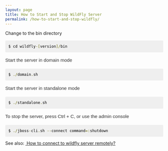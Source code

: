```yaml
---
layout: page
title: How to Start and Stop WildFly Server
permalink: /how-to-start-and-stop-wildfly/
---
```


Change to the bin directory
<div style="color: #333333; font-family: Helvetica, arial, freesans, clean, sans-serif; font-size: 15px; line-height: 25px; margin-bottom: 15px; margin-top: 15px;">
<pre class="prettyprint " style="background: rgb(239, 239, 239); border-radius: 3px; border: none; font-family: Menlo, 'Bitstream Vera Sans Mono', 'DejaVu Sans Mono', Monaco, Consolas, monospace; font-size: 12px; line-height: 1.5; padding: 10px; white-space: pre-wrap;"><span class="pln" style="color: black;">$ cd wildfly</span><span class="pun" style="color: #666600;">-[</span><span class="pln" style="color: black;">version</span><span class="pun" style="color: #666600;">]/</span><span class="pln" style="color: black;">bin</span></pre>
Start the server in domain mode</div>
<div style="color: #333333; font-family: Helvetica, arial, freesans, clean, sans-serif; font-size: 15px; line-height: 25px; margin-bottom: 15px; margin-top: 15px;">
<pre class="prettyprint " style="background: rgb(239, 239, 239); border-radius: 3px; border: none; font-family: Menlo, 'Bitstream Vera Sans Mono', 'DejaVu Sans Mono', Monaco, Consolas, monospace; font-size: 12px; line-height: 1.5; padding: 10px; white-space: pre-wrap;"><span class="pln" style="color: black;">$ </span><span class="pun" style="color: #666600;">./</span><span class="pln" style="color: black;">domain</span><span class="pun" style="color: #666600;">.</span><span class="pln" style="color: black;">sh</span></pre>
Start the server in standalone mode</div>
<div style="color: #333333; font-family: Helvetica, arial, freesans, clean, sans-serif; font-size: 15px; line-height: 25px; margin-bottom: 15px; margin-top: 15px;">
<pre class="prettyprint " style="background: rgb(239, 239, 239); border-radius: 3px; border: none; font-family: Menlo, 'Bitstream Vera Sans Mono', 'DejaVu Sans Mono', Monaco, Consolas, monospace; font-size: 12px; line-height: 1.5; padding: 10px; white-space: pre-wrap;"><span class="pln" style="color: black;">$ </span><span class="pun" style="color: #666600;">./</span><span class="pln" style="color: black;">standalone</span><span class="pun" style="color: #666600;">.</span><span class="pln" style="color: black;">sh</span></pre>
To stop the server, press Ctrl + C, or use the admin console</div>
<pre class="prettyprint " style="background: rgb(239, 239, 239); border-radius: 3px; border: none; color: #333333; font-family: Menlo, 'Bitstream Vera Sans Mono', 'DejaVu Sans Mono', Monaco, Consolas, monospace; font-size: 12px; line-height: 1.5; padding: 10px; white-space: pre-wrap;"><span class="pln" style="color: black;">$ </span><span class="pun" style="color: #666600;">./</span><span class="pln" style="color: black;">jboss</span><span class="pun" style="color: #666600;">-</span><span class="pln" style="color: black;">cli</span><span class="pun" style="color: #666600;">.</span><span class="pln" style="color: black;">sh </span><span class="pun" style="color: #666600;">--</span><span class="pln" style="color: black;">connect command</span><span class="pun" style="color: #666600;">=:</span><span class="pln" style="color: black;">shutdown</span></pre>
See also:
<a href="http://it.i88.ca/2013/11/why-cant-i-connect-to-wildfly-server.html" target="_blank">&nbsp;How to connect to wildfly server remotely?</a>
